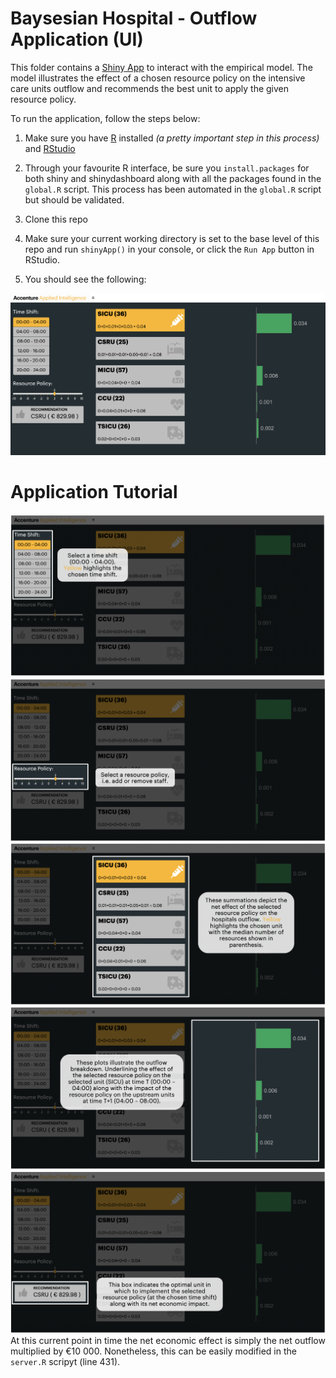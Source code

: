 # Baysesian Hospital - Outflow Application (UI)

This folder contains a [Shiny App](https://rstudio.github.io/shinydashboard/) to interact with the empirical model. The model illustrates the effect of a chosen resource policy on the intensive care units outflow and recommends the best unit to apply the given resource policy.

To run the application, follow the steps below:

1. Make sure you have [R](https://cran.r-project.org/doc/manuals/r-release/R-admin.html) installed *(a pretty important step in this process)* and [RStudio](https://www.rstudio.com/products/rstudio/download/)

2. Through your favourite R interface, be sure you `install.packages` for both shiny and shinydashboard along with all the packages found in the `global.R` script. This process has been automated in the `global.R` script but should be validated.

3. Clone this repo

4.  Make sure your current working directory is set to the base level of this repo and run `shinyApp()` in your console, or click the `Run App` button in RStudio.

5. You should see the following:

![rshiny-outflow](screenshots/ui.png)

# Application Tutorial  

![rshiny-detail_1](screenshots/detail_1.png)
![rshiny-detail_2](screenshots/detail_2.png)
![rshiny-detail_3](screenshots/detail_3.png)
![rshiny-detail_4](screenshots/detail_4.png)
![rshiny-detail_5](screenshots/detail_5.png)
At this current point in time the net economic effect is simply the net outflow multiplied by €10 000. Nonetheless, this can be easily modified in the `server.R` scripyt (line 431). 
